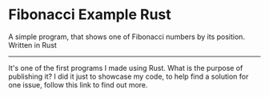 # Fibonacci Example Rust
A simple program, that shows one of Fibonacci numbers by its position. Written in Rust

------------

It's one of the first programs I made using Rust. What is the purpose of publishing it? I did it just to showcase my code, to help find a solution for one issue, follow this link to find out more.
